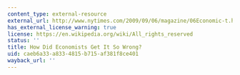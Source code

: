 ```yaml
---
content_type: external-resource
external_url: http://www.nytimes.com/2009/09/06/magazine/06Economic-t.html?pagewanted=all
has_external_license_warning: true
license: https://en.wikipedia.org/wiki/All_rights_reserved
status: ''
title: How Did Economists Get It So Wrong?
uid: caeb6a33-a833-4815-b715-af381f8ce401
wayback_url: ''
---
```

